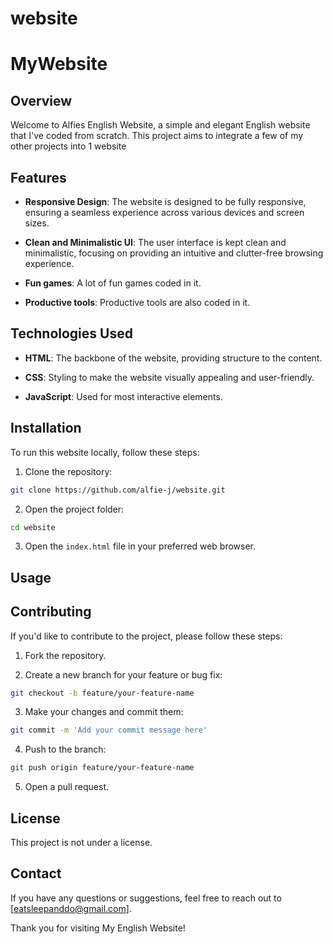 # website
# MyWebsite

## Overview

Welcome to Alfies English Website, a simple and elegant English website that I've coded from scratch. This project aims to integrate a few of my other projects into 1 website

## Features

- **Responsive Design**: The website is designed to be fully responsive, ensuring a seamless experience across various devices and screen sizes.

- **Clean and Minimalistic UI**: The user interface is kept clean and minimalistic, focusing on providing an intuitive and clutter-free browsing experience.

- **Fun games**: A lot of fun games coded in it.

- **Productive tools**: Productive tools are also coded in it.
## Technologies Used

- **HTML**: The backbone of the website, providing structure to the content.

- **CSS**: Styling to make the website visually appealing and user-friendly.

- **JavaScript**: Used for most interactive elements.


## Installation

To run this website locally, follow these steps:

1. Clone the repository:

```bash
git clone https://github.com/alfie-j/website.git
```

2. Open the project folder:

```bash
cd website
```

3. Open the `index.html` file in your preferred web browser.

## Usage


## Contributing

If you'd like to contribute to the project, please follow these steps:

1. Fork the repository.

2. Create a new branch for your feature or bug fix:

```bash
git checkout -b feature/your-feature-name
```

3. Make your changes and commit them:

```bash
git commit -m 'Add your commit message here'
```

4. Push to the branch:

```bash
git push origin feature/your-feature-name
```

5. Open a pull request.

## License

This project is not under a license.

## Contact

If you have any questions or suggestions, feel free to reach out to [eatsleepanddo@gmail.com].

Thank you for visiting My English Website!
